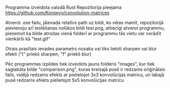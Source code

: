 Programma izveidota valodā Rust Repozitorija pieejama https://github.com/Konseyy/convolution-matrices

Atverot .exe failu, jāievada relatīvs path uz bildi, ko vēlas mainīt, repozitorijā pievienoju arī testēšanas nolūkos bildi test.png, attiecīgi atverot programmu, pieņemot ka bilde atrodas vienā folderī ar programmu tās vietu var norādīt vienkārši kā "test.gif"

Otrais prasītais ievades parametrs nosaka vai tiks lietoti sharpen vai blur efekti ("t" priekš sharpen, "f" priekš blur)

Pēc programmas izpildes tiek izveidots jauns folderis "images", kur tiek saglabāta bilde "comparison.png", kuras kreisajā pusē ir redzams oriģinālais fails, vidējā redzams efekts ar pielietojot 3x3 konvolūcijas matricu, un labajā pusē redzams efekts pielietojot 5x5 konvolūcijas matricu
